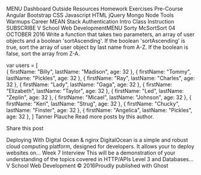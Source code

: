 MENU
Dashboard
Outside Resources
Homework
Exercises
Pre-Course
Angular
Bootstrap
CSS
Javascript
HTML
jQuery
Mongo
Node
Tools
Warmups
Career
MEAN Stack
Authentication
Intro
Class Instruction
SUBSCRIBE
V School Web DevelopmentMENU
Sorty McSortSort
04 OCTOBER 2016
Write a function that takes two parameters, an array of user objects and a boolean 'sortAscending'. If the boolean 'sortAscending' is true, sort the array of user object by last name from A-Z. If the boolean is false, sort the array from Z-A.

var users = [  
    {
        firstName: "Billy",
        lastName: "Madison", 
        age: 32
    },
    {
        firstName: "Tommy",
        lastName: "Pickles", 
        age: 32
    },
    {
        firstName: "Ray",
        lastName: "Charles", 
        age: 32
    },
    {
        firstName: "Lady",
        lastName: "Gaga", 
        age: 32
    },
    {
        firstName: "Elizabeth",
        lastName: "Taylor", 
        age: 32
    },
    {
        firstName: "Led",
        lastName: "Zeplin", 
        age: 32
    },
    {
        firstName: "Micael",
        lastName: "Johnson", 
        age: 32
    },
    {
        firstName: "Keri",
        lastName: "Strug", 
        age: 32
    },
    {
        firstName: "Chucky",
        lastName: "Finster", 
        age: 32
    },
    {
        firstName: "Angelica",
        lastName: "Pickles", 
        age: 32
    },
]
Tanner Plauche
Read more posts by this author.

Share this post
  
Deploying With Digital Ocean & nginx
DigitalOcean is a simple and robust cloud computing platform, designed for developers. It allows your to deploy websites on…
Week 7 Interview
This will be a demonstration of your understanding of the topics covered in HTTP/APIs Level 3 and Databases…
V School Web Development © 2016Proudly published with Ghost